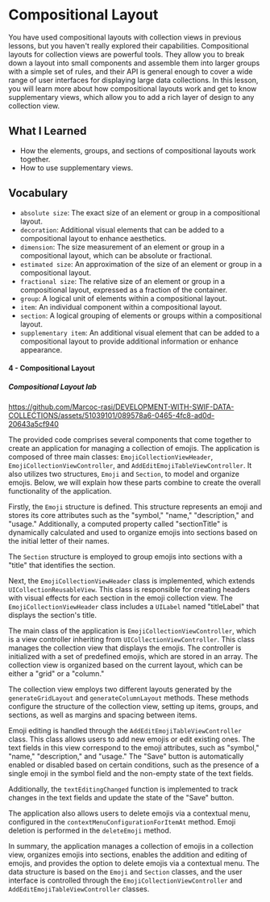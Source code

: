 # Compositional Layout

You have used compositional layouts with collection views in previous lessons, but you haven't really explored their capabilities. Compositional layouts for collection views are powerful tools. They allow you to break down a layout into small components and assemble them into larger groups with a simple set of rules, and their API is general enough to cover a wide range of user interfaces for displaying large data collections.
In this lesson, you will learn more about how compositional layouts work and get to know supplementary views, which allow you to add a rich layer of design to any collection view.

## What I Learned
- How the elements, groups, and sections of compositional layouts work together.
- How to use supplementary views.

## Vocabulary
- `absolute size`: The exact size of an element or group in a compositional layout.
- `decoration`: Additional visual elements that can be added to a compositional layout to enhance aesthetics.
- `dimension`: The size measurement of an element or group in a compositional layout, which can be absolute or fractional.
- `estimated size`: An approximation of the size of an element or group in a compositional layout.
- `fractional size`: The relative size of an element or group in a compositional layout, expressed as a fraction of the container.
- `group`: A logical unit of elements within a compositional layout.
- `item`: An individual component within a compositional layout.
- `section`: A logical grouping of elements or groups within a compositional layout.
- `supplementary item`: An additional visual element that can be added to a compositional layout to provide additional information or enhance appearance.

#### 4 - Compositional Layout

#####  Compositional Layout lab

https://github.com/Marcoc-rasi/DEVELOPMENT-WITH-SWIF-DATA-COLLECTIONS/assets/51039101/089578a6-0465-4fc8-ad0d-20643a5cf940

The provided code comprises several components that come together to create an application for managing a collection of emojis. The application is composed of three main classes: `EmojiCollectionViewHeader`, `EmojiCollectionViewController`, and `AddEditEmojiTableViewController`. It also utilizes two structures, `Emoji` and `Section`, to model and organize emojis. Below, we will explain how these parts combine to create the overall functionality of the application.

Firstly, the `Emoji` structure is defined. This structure represents an emoji and stores its core attributes such as the "symbol," "name," "description," and "usage." Additionally, a computed property called "sectionTitle" is dynamically calculated and used to organize emojis into sections based on the initial letter of their names.

The `Section` structure is employed to group emojis into sections with a "title" that identifies the section.

Next, the `EmojiCollectionViewHeader` class is implemented, which extends `UICollectionReusableView`. This class is responsible for creating headers with visual effects for each section in the emoji collection view. The `EmojiCollectionViewHeader` class includes a `UILabel` named "titleLabel" that displays the section's title.

The main class of the application is `EmojiCollectionViewController`, which is a view controller inheriting from `UICollectionViewController`. This class manages the collection view that displays the emojis. The controller is initialized with a set of predefined emojis, which are stored in an array. The collection view is organized based on the current layout, which can be either a "grid" or a "column."

The collection view employs two different layouts generated by the `generateGridLayout` and `generateColumnLayout` methods. These methods configure the structure of the collection view, setting up items, groups, and sections, as well as margins and spacing between items.

Emoji editing is handled through the `AddEditEmojiTableViewController` class. This class allows users to add new emojis or edit existing ones. The text fields in this view correspond to the emoji attributes, such as "symbol," "name," "description," and "usage." The "Save" button is automatically enabled or disabled based on certain conditions, such as the presence of a single emoji in the symbol field and the non-empty state of the text fields.

Additionally, the `textEditingChanged` function is implemented to track changes in the text fields and update the state of the "Save" button.

The application also allows users to delete emojis via a contextual menu, configured in the `contextMenuConfigurationForItemAt` method. Emoji deletion is performed in the `deleteEmoji` method.

In summary, the application manages a collection of emojis in a collection view, organizes emojis into sections, enables the addition and editing of emojis, and provides the option to delete emojis via a contextual menu. The data structure is based on the `Emoji` and `Section` classes, and the user interface is controlled through the `EmojiCollectionViewController` and `AddEditEmojiTableViewController` classes.
